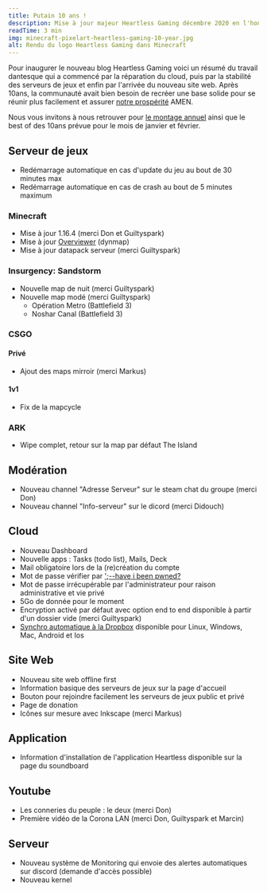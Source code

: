```yaml
---
title: Putain 10 ans !
description: Mise à jour majeur Heartless Gaming décembre 2020 en l'honneur de notre 10ème anniversaire.
readTime: 3 min
img: minecraft-pixelart-heartless-gaming-10-year.jpg
alt: Rendu du logo Heartless Gaming dans Minecraft
---
```


Pour inaugurer le nouveau blog Heartless Gaming voici un résumé du travail dantesque qui a commencé par la réparation du cloud, puis par la stabilité des serveurs de jeux et enfin par l'arrivée du nouveau site web. Après 10ans, la communauté avait bien besoin de recréer une base solide pour se réunir plus facilement et assurer [notre prospérité](/donation) AMEN.

Nous vous invitons à nous retrouver pour [le montage annuel](https://www.youtube.com/watch?v=qj2YiW6FLyw&list=PLE0FIN2k0bUDE4CZymF2rebWNK415NUCN&index=6) ainsi que le best of des 10ans prévue pour le mois de janvier et février.

## Serveur de jeux
  - Redémarrage automatique en cas d'update du jeu au bout de 30 minutes max
  - Redémarrage automatique en cas de crash au bout de 5 minutes maximum

<div class="ml-6 md:ml-10">

### Minecraft
  - Mise à jour 1.16.4 (merci Don et Guiltyspark)
  - Mise à jour [Overviewer](https://heartlessgaming.com/mcmap/#/-162/64/-602/-4/LookAround1005%20-%20overworld/LookAround1005day) (dynmap)
  - Mise à jour datapack serveur (merci Guiltyspark)

### Insurgency: Sandstorm
  - Nouvelle map de nuit (merci Guiltyspark)
  - Nouvelle map modé (merci Guiltyspark)
    - Opération Metro (Battlefield 3)
    - Noshar Canal (Battlefield 3)

### CSGO

#### Privé
  - Ajout des maps mirroir (merci Markus)

#### 1v1
  - Fix de la mapcycle

### ARK
  - Wipe complet, retour sur la map par défaut The Island

</div>

## Modération
- Nouveau channel "Adresse Serveur" sur le steam chat du groupe (merci Don)
- Nouveau channel "Info-serveur" sur le dicord (merci Didouch)

## Cloud
- Nouveau Dashboard
- Nouvelle apps : Tasks (todo list), Mails, Deck
- Mail obligatoire lors de la (re)création du compte
- Mot de passe vérifier par [';--have i been pwned?](https://haveibeenpwned.com/)
- Mot de passe irrécupérable par l'administrateur pour raison administrative et vie privé
- 5Go de donnée pour le moment
- Encryption activé par défaut avec option end to end disponible à partir d'un dossier vide (merci Guiltyspark)
- [Synchro automatique à la Dropbox](https://nextcloud.com/clients/) disponible pour Linux, Windows, Mac, Android et Ios

## Site Web
- Nouveau site web offline first
- Information basique des serveurs de jeux sur la page d'accueil
- Bouton pour rejoindre facilement les serveurs de jeux public et privé
- Page de donation
- Icônes sur mesure avec Inkscape (merci Markus)

## Application
- Information d'installation de l'application Heartless disponible sur la page du soundboard

## Youtube
- Les conneries du peuple : le deux (merci Don)
- Première vidéo de la Corona LAN (merci Don, Guiltyspark et Marcin)

## Serveur
- Nouveau système de Monitoring qui envoie des alertes automatiques sur discord (demande d'accès possible)
- Nouveau kernel
